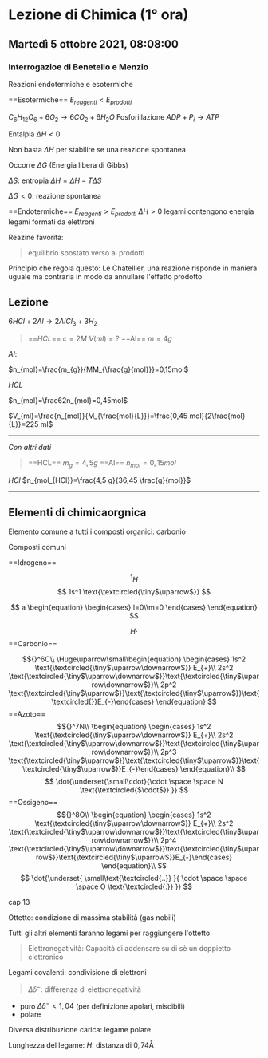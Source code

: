 #  Lezione di Chimica (1° ora)
## Martedì 5 ottobre 2021, 08:08:00

### Interrogazioe di Benetello e Menzio
Reazioni endotermiche e esotermiche

==Esotermiche== $E_{reagenti} < E_{prodotti}$

$C_6H_{12}O_{6}+6O_2\to6CO_2+6H_2O$
Fosforillazione $ADP+P_i\to ATP$

Entalpia  $\Delta H < 0$


Non basta $\Delta H$ per stabilire se una reazione spontanea

Occorre $\Delta G$ (Energia libera di Gibbs)

$\Delta S$: entropia
$\Delta H = \Delta H - T \Delta S$

$\Delta G < 0$: reazione spontanea

==Endotermiche== $E_{reagenti} > E_{prodotti}$
$\Delta H > 0$
legami contengono energia
legami formati da elettroni


Reazine favorita:
> equilibrio spostato verso ai prodotti


Principio che regola questo: Le Chatellier,
una reazione risponde in maniera uguale ma contraria in modo da annullare l'effetto prodotto
## Lezione

$6HCl+2Al \to 2AlCl_3+3H_2$

> ==$HCL$==
> $c=2M$
> $V(ml)=?$
> ==Al==
> $m=4g$


$Al$:


$n_{mol}=\frac{m_{g}}{MM_{\frac{g}{mol}}}=0,15mol$

$HCL$

$n_{mol}=\frac62n_{mol}=0,45mol$


$V_{ml}=\frac{n_{mol}}{M_{\frac{mol}{L}}}=\frac{0,45 mol}{2\frac{mol}{L}}=225 ml$



---
_Con altri dati_

> ==HCL==
> $m_g=4,5g$
> ==Al==
> $n_{mol}=0,15mol$

$HCl$
$n_{mol_{HCl}}=\frac{4,5 g}{36,45 \frac{g}{mol}}$

---
## Elementi di chimicaorgnica

Elemento comune a tutti i composti organici: carbonio

Composti comuni

==Idrogeno==

$$
{}^1H
$$
$$
1s^1
\text{\textcircled{\tiny$\uparrow$}}
$$

$$
a \begin{equation} \begin{cases} l=0\\m=0 \end{cases} \end{equation}
$$

$$
H\cdot
$$
==Carbonio==


$${}^6C\\
\Huge\uparrow\small\begin{equation} \begin{cases} 
1s^2 \text{\textcircled{\tiny$\uparrow\downarrow$}} E_{+}\\
2s^2 \text{\textcircled{\tiny$\uparrow\downarrow$}}\text{\textcircled{\tiny$\uparrow\downarrow$}}\\
2p^2 \text{\textcircled{\tiny$\uparrow$}}\text{\textcircled{\tiny$\uparrow$}}\text{\textcircled{}}E_{-}\end{cases} \end{equation}
$$
==Azoto==
$${}^7N\\
\begin{equation} \begin{cases} 
1s^2 \text{\textcircled{\tiny$\uparrow\downarrow$}} E_{+}\\
2s^2 \text{\textcircled{\tiny$\uparrow\downarrow$}}\text{\textcircled{\tiny$\uparrow\downarrow$}}\\
2p^3 \text{\textcircled{\tiny$\uparrow$}}\text{\textcircled{\tiny$\uparrow$}}\text{\textcircled{\tiny$\uparrow$}}E_{-}\end{cases} \end{equation}\\
$$
$$
\dot{\underset{\small\cdot}{\cdot \space \space N \text{\textcircled{$\cdot$}} }}
$$
==Ossigeno==
$${}^8O\\
\begin{equation} \begin{cases} 
1s^2 \text{\textcircled{\tiny$\uparrow\downarrow$}} E_{+}\\
2s^2 \text{\textcircled{\tiny$\uparrow\downarrow$}}\text{\textcircled{\tiny$\uparrow\downarrow$}}\\
2p^4 \text{\textcircled{\tiny$\uparrow\downarrow$}}\text{\textcircled{\tiny$\uparrow$}}\text{\textcircled{\tiny$\uparrow$}}E_{-}\end{cases} \end{equation}\\
$$
$$
\dot{\underset{ \small\text{\textcircled{..}} }{ \cdot \space \space \space O \text{\textcircled{:}} }}
$$

cap 13

Ottetto: condizione di massima stabilità (gas nobili)

Tutti gli altri elementi faranno legami per raggiungere l'ottetto

> Elettronegatività: 
> Capacità di addensare su di sè un doppietto elettronico


Legami covalenti: condivisione di elettroni
> $\Delta \delta ^{-}$: differenza di elettronegatività
* puro $\Delta \delta^{-} < 1,04$ (per definizione apolari, miscibili)
* polare

Diversa distribuzione carica: legame polare

Lunghezza del legame:
$H$: distanza di $0,74 \text{\AA}$


<!--stackedit_data:
eyJoaXN0b3J5IjpbLTQ5NjQ3Mzk4NiwtMTE5ODAxMjUwNiwtOD
c5NzIzNjUzLC0xNzQ0NjA0ODUyLC0zNDEzMTk1NjgsLTQ1NjM1
NDU3MiwtNDk4NTI0MTAzLC0xOTM3NjQ1OTA1XX0=
-->